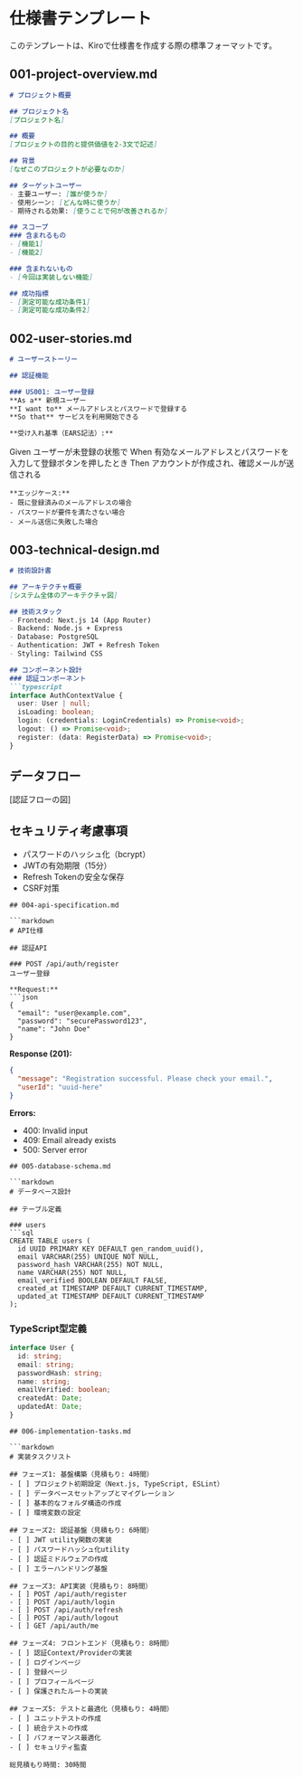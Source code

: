# 仕様書テンプレート

このテンプレートは、Kiroで仕様書を作成する際の標準フォーマットです。

## 001-project-overview.md

```markdown
# プロジェクト概要

## プロジェクト名
[プロジェクト名]

## 概要
[プロジェクトの目的と提供価値を2-3文で記述]

## 背景
[なぜこのプロジェクトが必要なのか]

## ターゲットユーザー
- 主要ユーザー: [誰が使うか]
- 使用シーン: [どんな時に使うか]
- 期待される効果: [使うことで何が改善されるか]

## スコープ
### 含まれるもの
- [機能1]
- [機能2]

### 含まれないもの
- [今回は実装しない機能]

## 成功指標
- [測定可能な成功条件1]
- [測定可能な成功条件2]
```

## 002-user-stories.md

```markdown
# ユーザーストーリー

## 認証機能

### US001: ユーザー登録
**As a** 新規ユーザー
**I want to** メールアドレスとパスワードで登録する
**So that** サービスを利用開始できる

**受け入れ基準（EARS記法）:**
```

Given ユーザーが未登録の状態で
When 有効なメールアドレスとパスワードを入力して登録ボタンを押したとき
Then アカウントが作成され、確認メールが送信される

```
**エッジケース:**
- 既に登録済みのメールアドレスの場合
- パスワードが要件を満たさない場合
- メール送信に失敗した場合
```

## 003-technical-design.md

```markdown
# 技術設計書

## アーキテクチャ概要
[システム全体のアーキテクチャ図]

## 技術スタック
- Frontend: Next.js 14 (App Router)
- Backend: Node.js + Express
- Database: PostgreSQL
- Authentication: JWT + Refresh Token
- Styling: Tailwind CSS

## コンポーネント設計
### 認証コンポーネント
```typescript
interface AuthContextValue {
  user: User | null;
  isLoading: boolean;
  login: (credentials: LoginCredentials) => Promise<void>;
  logout: () => Promise<void>;
  register: (data: RegisterData) => Promise<void>;
}
```

## データフロー

[認証フローの図]

## セキュリティ考慮事項

- パスワードのハッシュ化（bcrypt）
- JWTの有効期限（15分）
- Refresh Tokenの安全な保存
- CSRF対策

```
## 004-api-specification.md

```markdown
# API仕様

## 認証API

### POST /api/auth/register
ユーザー登録

**Request:**
```json
{
  "email": "user@example.com",
  "password": "securePassword123",
  "name": "John Doe"
}
```

**Response (201):**

```json
{
  "message": "Registration successful. Please check your email.",
  "userId": "uuid-here"
}
```

**Errors:**

- 400: Invalid input
- 409: Email already exists
- 500: Server error

```
## 005-database-schema.md

```markdown
# データベース設計

## テーブル定義

### users
```sql
CREATE TABLE users (
  id UUID PRIMARY KEY DEFAULT gen_random_uuid(),
  email VARCHAR(255) UNIQUE NOT NULL,
  password_hash VARCHAR(255) NOT NULL,
  name VARCHAR(255) NOT NULL,
  email_verified BOOLEAN DEFAULT FALSE,
  created_at TIMESTAMP DEFAULT CURRENT_TIMESTAMP,
  updated_at TIMESTAMP DEFAULT CURRENT_TIMESTAMP
);
```

### TypeScript型定義

```typescript
interface User {
  id: string;
  email: string;
  passwordHash: string;
  name: string;
  emailVerified: boolean;
  createdAt: Date;
  updatedAt: Date;
}
```

```
## 006-implementation-tasks.md

```markdown
# 実装タスクリスト

## フェーズ1: 基盤構築（見積もり: 4時間）
- [ ] プロジェクト初期設定（Next.js, TypeScript, ESLint）
- [ ] データベースセットアップとマイグレーション
- [ ] 基本的なフォルダ構造の作成
- [ ] 環境変数の設定

## フェーズ2: 認証基盤（見積もり: 6時間）
- [ ] JWT utility関数の実装
- [ ] パスワードハッシュ化utility
- [ ] 認証ミドルウェアの作成
- [ ] エラーハンドリング基盤

## フェーズ3: API実装（見積もり: 8時間）
- [ ] POST /api/auth/register
- [ ] POST /api/auth/login
- [ ] POST /api/auth/refresh
- [ ] POST /api/auth/logout
- [ ] GET /api/auth/me

## フェーズ4: フロントエンド（見積もり: 8時間）
- [ ] 認証Context/Providerの実装
- [ ] ログインページ
- [ ] 登録ページ
- [ ] プロフィールページ
- [ ] 保護されたルートの実装

## フェーズ5: テストと最適化（見積もり: 4時間）
- [ ] ユニットテストの作成
- [ ] 統合テストの作成
- [ ] パフォーマンス最適化
- [ ] セキュリティ監査

総見積もり時間: 30時間
```